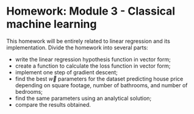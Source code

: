 # Homework: Module 3 - Classical machine learning

This homework will be entirely related to linear regression and its implementation. Divide the homework into several parts:

* write the linear regression hypothesis function in vector form;
* create a function to calculate the loss function in vector form;
* implement one step of gradient descent;
* find the best $\vec{w}$ parameters for the dataset predicting house price depending on square footage, number of bathrooms, and number of bedrooms;
* find the same parameters using an analytical solution;
* compare the results obtained.